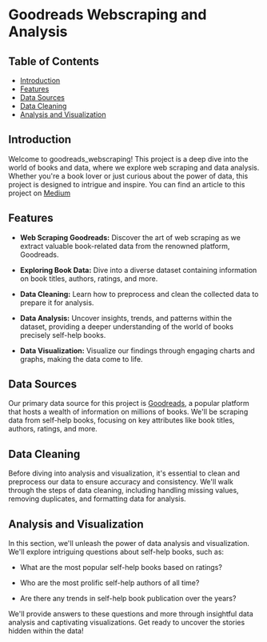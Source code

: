 # Goodreads Webscraping and Analysis

## Table of Contents

- [Introduction](#introduction)
- [Features](#features)
- [Data Sources](#data-sources)
- [Data Cleaning](#data-cleaning)
- [Analysis and Visualization](#analysis-and-visualization)

## Introduction

Welcome to goodreads_webscraping! This project is a deep dive into the world of books and data, where we explore web scraping and data analysis. Whether you're a book lover or just curious about the power of data, this project is designed to intrigue and inspire.
You can find an article to this project on [Medium](https://medium.com/@adesua/scraping-goodreads-a-beginners-guide-3ad3a5907c2a)

## Features

- **Web Scraping Goodreads:** Discover the art of web scraping as we extract valuable book-related data from the renowned platform, Goodreads.

- **Exploring Book Data:** Dive into a diverse dataset containing information on book titles, authors, ratings, and more.

- **Data Cleaning:** Learn how to preprocess and clean the collected data to prepare it for analysis.

- **Data Analysis:** Uncover insights, trends, and patterns within the dataset, providing a deeper understanding of the world of books precisely self-help books.

- **Data Visualization:** Visualize our findings through engaging charts and graphs, making the data come to life.

## Data Sources

Our primary data source for this project is [Goodreads](https://www.goodreads.com), a popular platform that hosts a wealth of information on millions of books. We'll be scraping data from self-help books, focusing on key attributes like book titles, authors, ratings, and more.

## Data Cleaning

Before diving into analysis and visualization, it's essential to clean and preprocess our data to ensure accuracy and consistency. We'll walk through the steps of data cleaning, including handling missing values, removing duplicates, and formatting data for analysis.

## Analysis and Visualization

In this section, we'll unleash the power of data analysis and visualization. We'll explore intriguing questions about self-help books, such as:

- What are the most popular self-help books based on ratings?

- Who are the most prolific self-help authors of all time?

- Are there any trends in self-help book publication over the years?

We'll provide answers to these questions and more through insightful data analysis and captivating visualizations. Get ready to uncover the stories hidden within the data!
